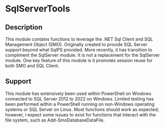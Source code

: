 # SqlServerTools

## Description

This module contains functions to leverage the .NET Sql Client and SQL Management Object (SMO).  Originally created to provide SQL Server support beyond what SqlPS provided.  More recently, it has transition to compliment the SqlServer module.  It is not a replacement for the SqlServer module.  One key feature of this module is it promotes session reuse for both SMO and SQL Client.  

## Support

This module has extensively been used within PowerShell on Windows connected to SQL Server 2012 to 2022 on Windows.  Limited testing has been performed within a PowerShell running on non-Windows operating systems or SQL Server on Linux.  Most functions should work as expected; however, I expect some issues to exist for functions that interact with the file system, such as Add-SmoDatabaseDataFile.
